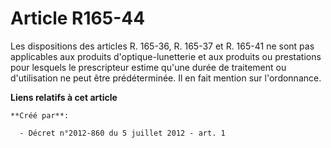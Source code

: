# Article R165-44

Les dispositions des articles R. 165-36, R. 165-37 et R. 165-41 ne sont pas applicables aux produits d'optique-lunetterie et
aux produits ou prestations pour lesquels le prescripteur estime qu'une durée de traitement ou d'utilisation ne peut être
prédéterminée. Il en fait mention sur l'ordonnance.

**Liens relatifs à cet article**

	**Créé par**:

	  - Décret n°2012-860 du 5 juillet 2012 - art. 1
